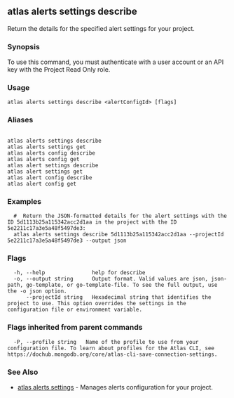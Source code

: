 ## atlas alerts settings describe

Return the details for the specified alert settings for your project.


### Synopsis

To use this command, you must authenticate with a user account or an API key with the Project Read Only role.


### Usage
```
atlas alerts settings describe <alertConfigId> [flags]
```

### Aliases
```

atlas alerts settings describe
atlas alerts settings get
atlas alerts config describe
atlas alerts config get
atlas alert settings describe
atlas alert settings get
atlas alert config describe
atlas alert config get
```

### Examples

```
  #  Return the JSON-formatted details for the alert settings with the ID 5d1113b25a115342acc2d1aa in the project with the ID 5e2211c17a3e5a48f5497de3:
  atlas alerts settings describe 5d1113b25a115342acc2d1aa --projectId 5e2211c17a3e5a48f5497de3 --output json
```


### Flags

```
  -h, --help               help for describe
  -o, --output string      Output format. Valid values are json, json-path, go-template, or go-template-file. To see the full output, use the -o json option.
      --projectId string   Hexadecimal string that identifies the project to use. This option overrides the settings in the configuration file or environment variable.

```


### Flags inherited from parent commands

```
  -P, --profile string   Name of the profile to use from your configuration file. To learn about profiles for the Atlas CLI, see https://dochub.mongodb.org/core/atlas-cli-save-connection-settings.

```

### See Also


* [atlas alerts settings](atlas_alerts_settings.md)	- Manages alerts configuration for your project.



